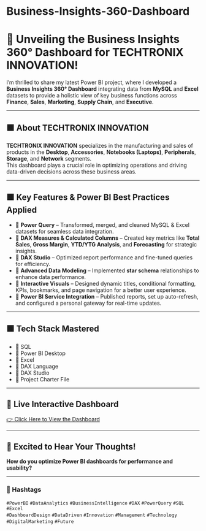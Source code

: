 # Business-Insights-360-Dashboard
# 🚀 Unveiling the Business Insights 360° Dashboard for TECHTRONIX INNOVATION!

I’m thrilled to share my latest Power BI project, where I developed a **Business Insights 360° Dashboard** integrating data from **MySQL** and **Excel** datasets to provide a holistic view of key business functions across **Finance**, **Sales**, **Marketing**, **Supply Chain**, and **Executive**.

---

## 🟩 About TECHTRONIX INNOVATION

**TECHTRONIX INNOVATION** specializes in the manufacturing and sales of products in the **Desktop**, **Accessories**, **Notebooks (Laptops)**, **Peripherals**, **Storage**, and **Network** segments.  
This dashboard plays a crucial role in optimizing operations and driving data-driven decisions across these business areas.

---

## 🟩 Key Features & Power BI Best Practices Applied

- 🔹 **Power Query** – Transformed, merged, and cleaned MySQL & Excel datasets for seamless data integration.
- 🔹 **DAX Measures & Calculated Columns** – Created key metrics like **Total Sales**, **Gross Margin**, **YTD/YTG Analysis**, and **Forecasting** for strategic insights.
- 🔹 **DAX Studio** – Optimized report performance and fine-tuned queries for efficiency.
- 🔹 **Advanced Data Modeling** – Implemented **star schema** relationships to enhance data performance.
- 🔹 **Interactive Visuals** – Designed dynamic titles, conditional formatting, KPIs, bookmarks, and page navigation for a better user experience.
- 🔹 **Power BI Service Integration** – Published reports, set up auto-refresh, and configured a personal gateway for real-time updates.

---

## 🟩 Tech Stack Mastered

- 🔹 SQL
- 🔹 Power BI Desktop
- 🔹 Excel
- 🔹 DAX Language
- 🔹 DAX Studio
- 🔹 Project Charter File

---

## 🔗 Live Interactive Dashboard

[👉 Click Here to View the Dashboard](https://app.powerbi.com/view?r=eyJrIjoiYjY1ZmQ5OTktYzE3NC00ZjQ2LWJkY2YtN2UwOTFjYmY5NjFiIiwidCI6ImM2ZTU0OWIzLTVmNDUtNDAzMi1hYWU5LWQ0MjQ0ZGM1YjJjNCJ9&pageName=a215a537a22f8147ae0f)

---

## 📢 Excited to Hear Your Thoughts!

**How do you optimize Power BI dashboards for performance and usability?**

---

### 🔖 Hashtags

`#PowerBI` `#DataAnalytics` `#BusinessIntelligence` `#DAX` `#PowerQuery` `#SQL` `#Excel`  
`#DashboardDesign` `#DataDriven` `#Innovation` `#Management` `#Technology` `#DigitalMarketing` `#Future`

